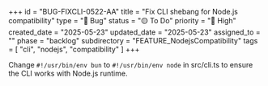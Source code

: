 +++
id = "BUG-FIXCLI-0522-AA"
title = "Fix CLI shebang for Node.js compatibility"
type = "🐞 Bug"
status = "🟡 To Do"
priority = "🔼 High"
created_date = "2025-05-23"
updated_date = "2025-05-23"
assigned_to = ""
phase = "backlog"
subdirectory = "FEATURE_NodejsCompatibility"
tags = [ "cli", "nodejs", "compatibility" ]
+++

Change `#!/usr/bin/env bun` to `#!/usr/bin/env node` in src/cli.ts to ensure the CLI works with Node.js runtime.

